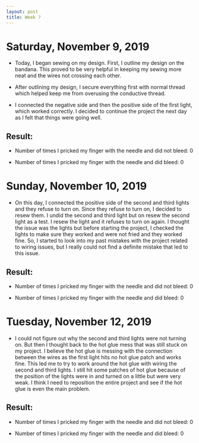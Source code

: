 ```yaml
---
layout: post
title: Week ?
---
```


# Saturday, November 9, 2019
* Today, I began sewing on my design. First, I outline my design on the bandana. This proved to be very helpful in keeping my sewing more neat and the wires not crossing each other. 

* After outlining my design, I secure everything first with normal thread which helped keep me from overusing the conductive thread. 

* I connected the negative side  and then the positive side of the first light, which worked correctly. I decided to continue the project the next day as I felt that things were going well.

## Result:

* Number of times I pricked my finger with the needle and did not bleed: 0

* Number of times I pricked my finger with the needle and did bleed: 0


# Sunday, November 10, 2019

* On this day, I connected the positive side of the second and third lights and they refuse to turn on. Since they refuse to turn on, I decided to resew them. I undid the second and third light but on resew the second light as a test. I resew the light and it refuses to turn on again. I thought the issue was the lights but before starting the project, I checked the lights to make sure they worked and were not fried and they worked fine. So, I started to look into my past mistakes with the project related to wiring issues, but I really could not find a definite mistake that led to this issue.  

## Result:

* Number of times I pricked my finger with the needle and did not bleed: 0

* Number of times I pricked my finger with the needle and did bleed: 0


# Tuesday, November 12, 2019
* I could not figure out why the second and third lights were not turning on. But then I thought back to the hot glue mess that was still stuck on my project. I believe the hot glue is messing with the connection between the wires as the first light hits no hot glue patch and works fine.  This led me to try to work around the hot glue with wiring the second and third lights. I still hit some patches of hot glue because of the position of the lights were in and turned on a little but were very weak. I think I need to reposition the entire project and see if the hot glue is even the main problem. 



## Result:

* Number of times I pricked my finger with the needle and did not bleed: 0

* Number of times I pricked my finger with the needle and did bleed: 0
